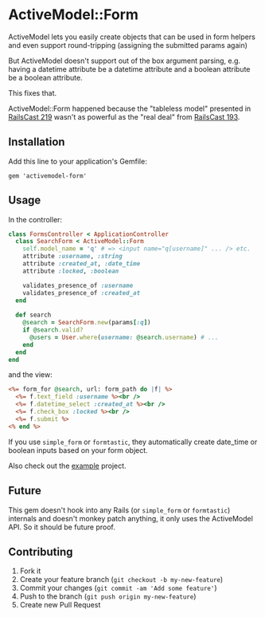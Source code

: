 # ActiveModel::Form

ActiveModel lets you easily create objects that can be used in form helpers and even support round-tripping (assigning the submitted params again)

But ActiveModel doesn't support out of the box argument parsing, e.g. having a datetime attribute be a datetime attribute and a boolean attribute be a boolean attribute.

This fixes that.

ActiveModel::Form happened because the "tableless model" presented in
[RailsCast 219](http://railscasts.com/episodes/219-active-model) wasn't
as powerful as the "real deal" from [RailsCast 193](http://railscasts.com/episodes/193-tableless-model/).

## Installation

Add this line to your application's Gemfile:

    gem 'activemodel-form'

## Usage

In the controller:

```ruby
class FormsController < ApplicationController
  class SearchForm < ActiveModel::Form
    self.model_name = 'q' # => <input name="q[username]" ... /> etc.
    attribute :username, :string
    attribute :created_at, :date_time
    attribute :locked, :boolean

    validates_presence_of :username
    validates_presence_of :created_at
  end
  
  def search
    @search = SearchForm.new(params[:q])
    if @search.valid?
      @users = User.where(username: @search.username) # ...
    end
  end
end
```

and the view:

```rhtml
<%= form_for @search, url: form_path do |f| %>
  <%= f.text_field :username %><br />
  <%= f.datetime_select :created_at %><br />
  <%= f.check_box :locked %><br />
  <%= f.submit %>
<% end %>
```

If you use `simple_form` or `formtastic`, they automatically create date_time or boolean inputs based on your form object.

Also check out the [example](https://github.com/MSch/activemodel-form/tree/master/example) project.

## Future

This gem doesn't hook into any Rails (or `simple_form` or `formtastic`)
internals and doesn't monkey patch anything, it only uses the ActiveModel API.
So it should be future proof.

## Contributing

1. Fork it
2. Create your feature branch (`git checkout -b my-new-feature`)
3. Commit your changes (`git commit -am 'Add some feature'`)
4. Push to the branch (`git push origin my-new-feature`)
5. Create new Pull Request
